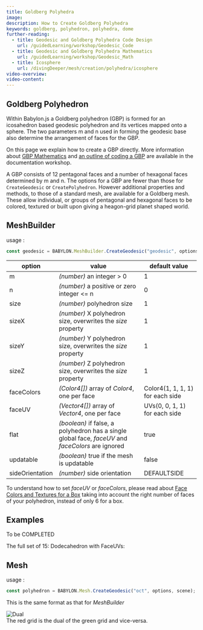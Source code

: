 ```yaml
---
title: Goldberg Polyhedra
image: 
description: How to Create Goldberg Polyhedra
keywords: goldberg, polyhedron, polyhedra, dome
further-reading:
  - title: Geodesic and Goldberg Polyhedra Code Design
    url: /guidedLearning/workshop/Geodesic_Code
  - title: Geodesic and Goldberg Polyhedra Mathematics
    url: /guidedLearning/workshop/Geodesic_Math
  - title: Icosphere
    url: /divingDeeper/mesh/creation/polyhedra/icosphere
video-overview:
video-content:
---
```


## Goldberg Polyhedron
Within Babylon.js a Goldberg polyhedron (GBP) is formed for an icosahedron based geodesic polyhedron and its vertices mapped onto a sphere. The two parameters m and n used in forming the geodesic base also determine the arrangement of faces for the GBP.

On this page we explain how to create a GBP directly. More information about [GBP Mathematics](/guidedLearning/workshop/Geodesic_Math) and [an outline of coding a GBP](/guidedLearning/workshop/Geodesic_Code) are available in the documentation workshop.

A GBP consists of 12 pentagonal faces and a number of hexagonal faces determined by m and n. The options for a GBP are fewer than those for ```CreateGeodesic``` or ```CreatePolyhedron```. However additional properties and methods, to those of a standard mesh, are available for a Goldberg mesh. These allow individual, or groups of pentagonal and hexagonal faces to be colored, textured or built upon giving a heagon-grid planet shaped world.

## MeshBuilder

usage :

```javascript
const geodesic = BABYLON.MeshBuilder.CreateGeodesic("geodesic", options, scene); //scene is optional and defaults to the current scene
```

| option          | value                                                                                              | default value                    |
| --------------- | -------------------------------------------------------------------------------------------------- | -------------------------------- |
| m               | _(number)_ an integer > 0                                                                          | 1                                |
| n               | _(number)_ a positive or zero integer <= n                                                         | 0                                |
| size            | _(number)_ polyhedron size                                                                         | 1                                |
| sizeX           | _(number)_ X polyhedron size, overwrites the _size_ property                                       | 1                                |
| sizeY           | _(number)_ Y polyhedron size, overwrites the _size_ property                                       | 1                                |
| sizeZ           | _(number)_ Z polyhedron size, overwrites the _size_ property                                       | 1                                |
| faceColors      | _(Color4[])_ array of _Color4_, one per face                                                       | Color4(1, 1, 1, 1) for each side |
| faceUV          | _(Vector4[])_ array of _Vector4_, one per face                                                     | UVs(0, 0, 1, 1) for each side    |
| flat            | _(boolean)_ if false, a polyhedron has a single global face, _faceUV_ and _faceColors_ are ignored | true                             |
| updatable       | _(boolean)_ true if the mesh is updatable                                                          | false                            |
| sideOrientation | _(number)_ side orientation                                                                        | DEFAULTSIDE                      |

To understand how to set _faceUV_ or _faceColors_, please read about [Face Colors and Textures for a Box](/divingDeeper/materials/using/texturePerBoxFace) taking into account the right number of faces of your polyhedron, instead of only 6 for a box.

## Examples

To be COMPLETED

The full set of 15: <Playground id="#PBLS4Y " title="Full Set Of 15 Polyhedra" description="Playground example showing all 15 provided polyhedra."/>
Dodecahedron with FaceUVs: <Playground id="#PBLS4Y#1 " title="Dodecahedron with FaceUVs" description="Playground example of creating a dodecahedron with faceUVs."/>

## Mesh

usage :

```javascript
const polyhedron = BABYLON.Mesh.CreateGeodesic("oct", options, scene); //scene is optional and defaults to the current scene
```

This is the same format as that for _MeshBuilder_


![Dual](/img/snippets/geo31.png)  
The red grid is the dual of the green grid and vice-versa.